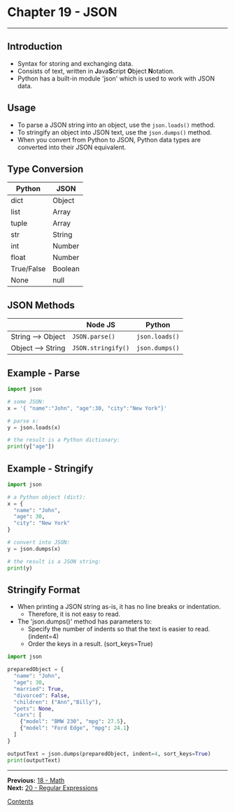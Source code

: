 # Chapter 19 - JSON

---

## Introduction
* Syntax for storing and exchanging data.
* Consists of text, written in **J**ava**S**cript **O**bject **N**otation.
* Python has a built-in module 'json' which is used to work with JSON data.

## Usage
* To parse a JSON string into an object, use the `json.loads()` method.
* To stringify an object into JSON text, use the `json.dumps()` method.
* When you convert from Python to JSON, Python data types are converted into their JSON equivalent.

## Type Conversion
| Python | JSON |
|---|---|
| dict | Object |
| list | Array |
| tuple | Array |
| str | String |
| int | Number |
| float | Number |
| True/False | Boolean |
| None | null |

## JSON Methods
|  | Node JS | Python |
|---|---|---|
| String --> Object | `JSON.parse()` | `json.loads()` |
| Object --> String | `JSON.stringify()` | `json.dumps()` |

## Example - Parse

```python
import json

# some JSON:
x = '{ "name":"John", "age":30, "city":"New York"}'

# parse x:
y = json.loads(x)

# the result is a Python dictionary:
print(y["age"])

```

## Example - Stringify

```python
import json

# a Python object (dict):
x = {
  "name": "John",
  "age": 30,
  "city": "New York"
}

# convert into JSON:
y = json.dumps(x)

# the result is a JSON string:
print(y)

```

## Stringify Format
* When printing a JSON string as-is, it has no line breaks or indentation.
	* Therefore, it is not easy to read.
* The 'json.dumps()' method has parameters to:
	* Specify the number of indents so that the text is easier to read. (indent=4)
	* Order the keys in a result. (sort_keys=True)

```python
import json

preparedObject = {
  "name": "John",
  "age": 30,
  "married": True,
  "divorced": False,
  "children": ("Ann","Billy"),
  "pets": None,
  "cars": [
    {"model": "BMW 230", "mpg": 27.5},
    {"model": "Ford Edge", "mpg": 24.1}
  ]
}

outputText = json.dumps(preparedObject, indent=4, sort_keys=True)
print(outputText)
```


---

**Previous:** [18 - Math](./18-math.md)  
**Next:** [20 - Regular Expressions](./20-regex.md)

[Contents](./readme.md)